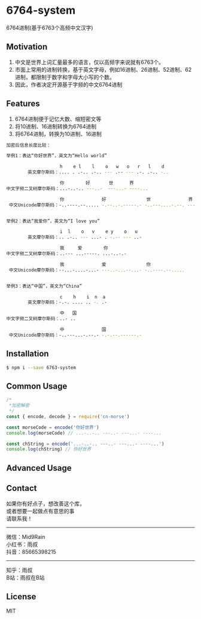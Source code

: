 # 6764-system
6764进制(基于6763个高频中文汉字)

## Motivation
1. 中文是世界上词汇量最多的语言，仅以高频字来说就有6763个。
2. 市面上常用的进制转换，基于英文字母，例如16进制、26进制、52进制、62进制，都限制于数字和字母大小写的个数。
3. 因此，作者决定开源基于字频的中文6764进制

## Features

1. 6764进制便于记忆大数、缩短密文等
2. 将10进制、16进制转换为6764进制
3. 将6764进制，转换为10进制、16进制

```sh
加密后信息长度比较：

举例1：表达“你好世界”，英文为“Hello world”

                    h    e l    l    o   w   o   r   l    d
        英文摩尔斯码：.... . .-.. .-.. --- .-- --- .-. .-.. -.. 

                    你        好       世      界
中文字频二叉树摩尔斯码：...-..-.. ---..-  ---...- ----...

                    你              好               世              界
 中文Unicode摩尔斯码：-..----.--..... -.--..-.-----.- -..---....-.--. ---.-.-.-..--..


举例2：表达“我爱你”，英文为“I love you”

                    i  l    o   v    e y    o   u
        英文摩尔斯码：.. .-.. --- ...- . -.-- --- ..- 

                    我     爱        你
中文字频二叉树摩尔斯码：..--- ...-----. ...-..-.-

                    我              爱               你
 中文Unicode摩尔斯码：--...-....-...- ---..-...--...- -..----.--.....


举例3：表达“中国”，英文为“China”

                    c    h    i  n  a
        英文摩尔斯码：-.-. .... .. -. .- 

                    中   国
中文字频二叉树摩尔斯码：..- ..

                    中              国
 中文Unicode摩尔斯码：-..---...-.--.- -.-.--.------.-


```
## Installation
```sh
$ npm i --save 6763-system
```

## Common Usage
```js
/*
 *加密解密
 */
const { encode, decode } = require('cn-morse')

const morseCode = encode('你好世界')
console.log(morseCode) // ...-..-.. ---..- ---...- ----...

const chString = encode('...-..-.. ---..- ---...- ----...')
console.log(chString) // 你好世界
```


## Advanced Usage

## Contact
如果你有好点子，想改善这个库，  
或者想要一起做点有意思的事  
请联系我！
- - -
微信：Mid9Rain  
小红书：雨叔  
抖音：85665398215
- - -
知乎：雨叔  
B站：雨叔在B站  

## License
MIT
